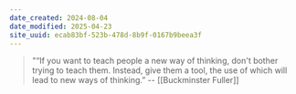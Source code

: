 ```yaml
---
date_created: 2024-08-04
date_modified: 2025-04-23
site_uuid: ecab83bf-523b-478d-8b9f-0167b9beea3f
---
```


>"“If you want to teach people a new way of thinking, don't bother trying to teach them. Instead, give them a tool, the use of which will lead to new ways of thinking.” -- [[Buckminster Fuller]]
>
